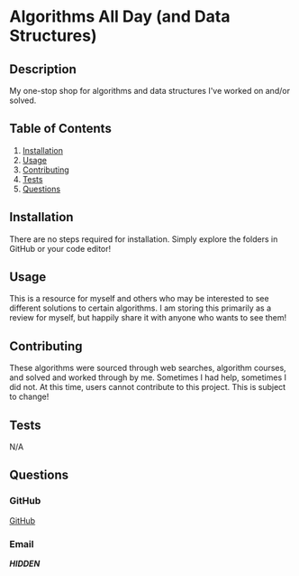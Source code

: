 # Algorithms All Day (and Data Structures)

## Description

My one-stop shop for algorithms and data structures I've worked on and/or solved.

## Table of Contents

1. [Installation](#installation)
2. [Usage](#usage)
3. [Contributing](#contributing)
4. [Tests](#tests)
5. [Questions](#questions)

## Installation

There are no steps required for installation. Simply explore the folders in GitHub or your code editor!

## Usage

This is a resource for myself and others who may be interested to see different solutions to certain algorithms. I am storing this primarily as a review for myself, but happily share it with anyone who wants to see them!

## Contributing

These algorithms were sourced through web searches, algorithm courses, and solved and worked through by me. Sometimes I had help, sometimes I did not. At this time, users cannot contribute to this project. This is subject to change!

## Tests

N/A

## Questions

### GitHub

[GitHub](https://www.github.com/chandrapanda)

### Email

***HIDDEN***
